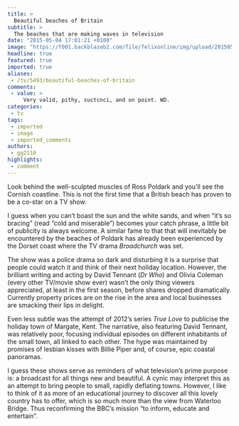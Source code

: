 ```yaml
---
title: >
  Beautiful beaches of Britain
subtitle: >
  The beaches that are making waves in television
date: "2015-05-04 17:01:21 +0100"
image: "https://f001.backblazeb2.com/file/felixonline/img/upload/201505041801-ps3110-broadchurch_ep1_06.jpg"
headline: true
featured: true
imported: true
aliases:
 - /tv/5493/beautiful-beaches-of-britain
comments:
 - value: >
     Very valid, pithy, suctcnci, and on point. WD.
categories:
 - tv
tags:
 - imported
 - image
 - imported_comments
authors:
 - gg2110
highlights:
 - comment
---
```


Look behind the well-sculpted muscles of Ross Poldark and you’ll see the Cornish coastline. This is not the first time that a British beach has proven to be a co-star on a TV show.

I guess when you can’t boast the sun and the white sands, and when “it’s so bracing” (read “cold and miserable”) becomes your catch phrase, a little bit of publicity is always welcome. A similar fame to that that will inevitably be encountered by the beaches of Poldark has already been experienced by the Dorset coast where the TV drama _Broadchurch_ was set.

The show was a police drama so dark and disturbing it is a surprise that people could watch it and think of their next holiday location. However, the brilliant writing and acting by David Tennant (_Dr Who_) and Olivia Coleman (every other TV/movie show ever) wasn’t the only thing viewers appreciated, at least in the first season, before shares dropped dramatically. Currently property prices are on the rise in the area and local businesses are smacking their lips in delight.

Even less subtle was the attempt of 2012’s series _True Love_ to publicise the holiday town of Margate, Kent. The narrative, also featuring David Tennant, was relatively poor, focusing individual episodes on different inhabitants of the small town, all linked to each other. The hype was maintained by promises of lesbian kisses with Billie Piper and, of course, epic coastal panoramas.

I guess these shows serve as reminders of what television’s prime purpose is: a broadcast for all things new and beautiful. A cynic may interpret this as an attempt to bring people to small, rapidly deflating towns. However, I like to think of it as more of an educational journey to discover all this lovely country has to offer, which is so much more than the view from Waterloo Bridge. Thus reconfirming the BBC’s mission “to inform, educate and entertain”.
